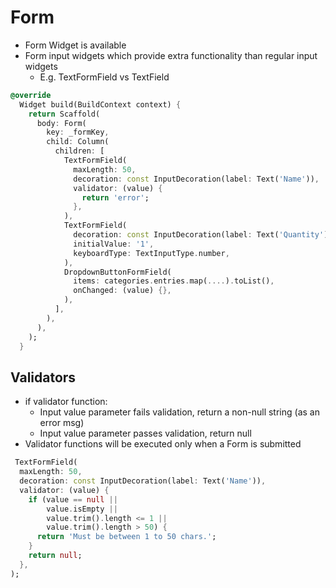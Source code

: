 # Form
- Form Widget is available
- Form input widgets which provide extra functionality than regular input widgets
  - E.g. TextFormField vs TextField
 
```dart
@override
  Widget build(BuildContext context) {
    return Scaffold(
      body: Form(
        key: _formKey,
        child: Column(
          children: [
            TextFormField(
              maxLength: 50,
              decoration: const InputDecoration(label: Text('Name')),
              validator: (value) {
                return 'error';
              },
            ),
            TextFormField(
              decoration: const InputDecoration(label: Text('Quantity')),
              initialValue: '1',
              keyboardType: TextInputType.number,
            ),
            DropdownButtonFormField(
              items: categories.entries.map(....).toList(),
              onChanged: (value) {},
            ),
          ],
        ),
      ),
    );
  }
```

## Validators
- if validator function:
  - Input value parameter fails validation, return a non-null string (as an error msg)
  - Input value parameter passes validation, return null
- Validator functions will be executed only when a Form is submitted
```dart
 TextFormField(
  maxLength: 50,
  decoration: const InputDecoration(label: Text('Name')),
  validator: (value) {
    if (value == null ||
        value.isEmpty ||
        value.trim().length <= 1 ||
        value.trim().length > 50) {
      return 'Must be between 1 to 50 chars.';
    }
    return null;
  },
);
```

